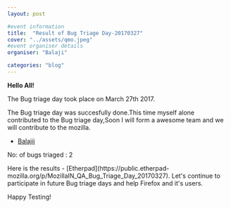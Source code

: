 ```yaml
---
layout: post

#event information
title:  "Result of Bug Triage Day-20170327"
cover: "../assets/qmo.jpeg"
#event organiser details
organiser: "Balaji"

categories: "blog"
---
```


**Hello All!**

<p>The  Bug triage day took place on March 27th 2017.</p>
<p>The Bug triage day was succesfully done.This time myself alone contributed to the Bug triage  day,Soon I will form a awesome team and we will contribute to the mozilla.</p>

- [Balajii](https://twitter.com/balaji2198)

<p>No: of bugs triaged : 2 </p>
Here is the results - [Etherpad](https://public.etherpad-mozilla.org/p/MozillaIN_QA_Bug_Triage_Day_20170327). Let's continue to participate in future Bug triage days and help Firefox and it's users.
<p>Happy Testing!</p>
